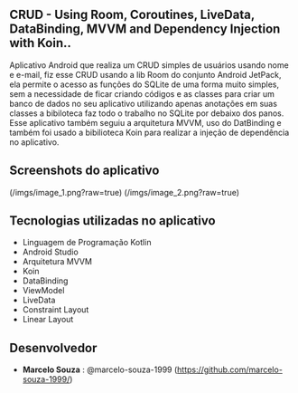 ## CRUD - Using Room, Coroutines, LiveData, DataBinding, MVVM and Dependency Injection with Koin..

Aplicativo Android que realiza um CRUD simples de usuários usando nome e e-mail, fiz esse CRUD
usando a lib Room do conjunto Android JetPack, ela permite o acesso as funções do SQLite de uma
forma muito simples, sem a necessidade de ficar criando códigos e as classes para criar um banco de
dados no seu aplicativo utilizando apenas anotações em suas classes a bibiloteca faz todo o trabalho
no SQLite por debaixo dos panos. Esse aplicativo também seguiu a arquitetura MVVM, uso do DatBinding
e também foi usado a bibilioteca Koin para realizar a injeção de dependência no aplicativo.

## Screenshots do aplicativo
(/imgs/image_1.png?raw=true)
(/imgs/image_2.png?raw=true)

## Tecnologias utilizadas no aplicativo

* Linguagem de Programação Kotlin
* Android Studio
* Arquitetura MVVM
* Koin
* DataBinding
* ViewModel
* LiveData
* Constraint Layout
* Linear Layout

## Desenvolvedor

* **Marcelo Souza** : @marcelo-souza-1999 (https://github.com/marcelo-souza-1999/)

